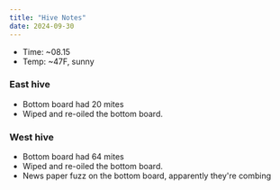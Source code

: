 ```yaml
---
title: "Hive Notes"
date: 2024-09-30
---
```


- Time: ~08.15
- Temp: ~47F, sunny

### East hive

- Bottom board had 20 mites
- Wiped and re-oiled the bottom board.

### West hive

- Bottom board had 64 mites
- Wiped and re-oiled the bottom board.
- News paper fuzz on the bottom board, apparently they're combing

